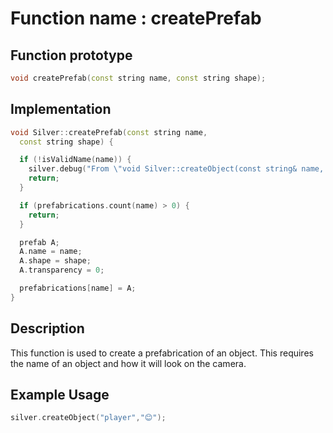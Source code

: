 # Function name : createPrefab

## Function prototype

```cpp
void createPrefab(const string name, const string shape);
```

## Implementation

```cpp
void Silver::createPrefab(const string name,
  const string shape) {

  if (!isValidName(name)) {
    silver.debug("From \"void Silver::createObject(const string& name, const string& shape)\"\nInvalid object name containing unprintable characters ", "e");
    return;
  }

  if (prefabrications.count(name) > 0) {
    return;
  }

  prefab A;
  A.name = name;
  A.shape = shape;
  A.transparency = 0;

  prefabrications[name] = A;
}
```

## Description
This function is used to create a prefabrication of an object. This requires the name of an object and how it will look on the camera.

## Example Usage
```cpp
silver.createObject("player","😊");
```
